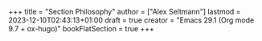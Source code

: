 +++
title = "Section Philosophy"
author = ["Alex Seltmann"]
lastmod = 2023-12-10T02:43:13+01:00
draft = true
creator = "Emacs 29.1 (Org mode 9.7 + ox-hugo)"
bookFlatSection = true
+++
